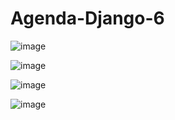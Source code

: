 # Agenda-Django-6

![image](https://user-images.githubusercontent.com/101043200/196591921-cc6e49de-abd5-42e9-a09b-585b453d9834.png)

![image](https://user-images.githubusercontent.com/101043200/196591949-1dba5c2b-d397-4afc-803a-d6810dd2b0df.png)

![image](https://user-images.githubusercontent.com/101043200/196592673-9cd52118-85af-44c0-962a-2142ef190069.png)

![image](https://user-images.githubusercontent.com/101043200/196592696-fd1f6923-8558-4f2a-be7c-d12c03d061a4.png)
